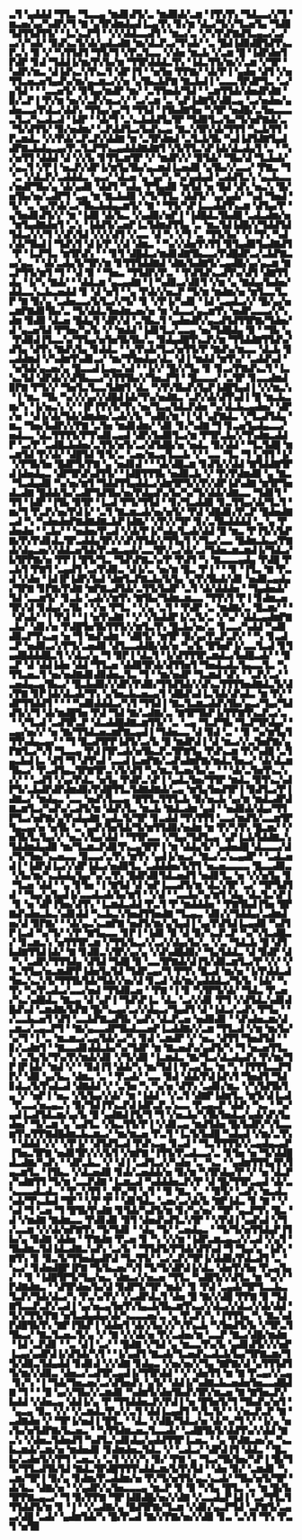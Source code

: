 ▃▜▝▄▟▟▟▝▜▜▃▝▜▃▃▄▝▆▟▊▟▜▞▃▝▆▟▉▟▞▃▆▝▐▜▚▜▚▝▜▟▃▃▞▞▜▝▆▃▅▞▄▞▚▟▛▞▜▝▇▝▄▜▛▟▆▟▄▟▐▃▄▜▚▝▊▞▆▝▟▃▞▜▞▞▜▃▅▜▄▝▜▟▉▜▟▜▜▟▜▜▞▝▐▃▚▃▛▜▝▝▞▞▟▟▃▃▟▜▝▝▆▃▞▃▝▞▚▜▚▛▇▟▜▃▄▃▞▃▞▃▞▞▚▟▞▝▉▟▚▃▜▞▟▞▄▟▃▟▇▝▆▞▟▃▛▃▞▜▚▟▞▝▃▝█▟▐▟▉▟█▜▟▜▚▃▛▃▚▝▉▝▞▝▚▜▜▟▜▝▜▜▞▜▝▞▛▃▜▃▃▝▞▟▅▝▆▃▙▝▞▃▆▝█▝▐▟▛▟▅▜▛▟▛▝▊▟▝▜▟▟▐▞▆▞▛▞▙▞▆▝▜▜▛▟▟▟▃▜▚▝▐▟▃▜▜▞▆▞▞▃▆▝▞▜▛▝▚▟▛▞▆▃▝▟▐▟▚▃▚▜▚▃▜▝▟▛▐▜▝▝▅▜▅▝▛▛▇▞▝▟▞▛▐▝▄▟▅▝▟▜▝▞▅▜▜▃▅▃▅▜▄▟▚▞▆▞▄▃▆▃▞▞▅▝▄▜▙▃▙▛▇▝▇▃▙▟▐▝▃▃▃▜▛▟▛▜▃▝▃▞▄▜▟▝▝▝▃▃▅▜▞▝▉▜▄▞▆▟▛▝▆▞▝▃▜▜▅▟▞▜▟▝▝▃▆▜▜▟▞▟▅▟▛▟▇▝▉▞▃▛▐▝▛▞▆▝▅▞▞▃▛▞▅▃▞▞▝▃▞▃▆▝▃▝▄▛▐▟▇▜▞▟▉▃▄▝▃▞▅▟▅▞▄▟▅▃▃▞▛▟▃▞▟▟▚▝▜▜▄▞▄▞▜▝▜▜▟▝▐▜▙▟▇▜▅▝▚▜▛▝▅▟█▞▃▜▅▃▃▃▃▜▃▞▚▃▟▃▟▝▐▟▛▝▝▟▞▜▝▃▚▃▙▟▟▜▄▜▛▝▜▟▉▜▃▞▙▞▜▞▅▛▇▟▞▃▝▜▞▟▜▜▞▝▉▞▅▟▆▞▝▃▛▟▟▜▃▞▙▟▚▃▄▝▇▃▚▜▛▞▟▞▜▜▜▝▚▃▙▜▜▝▛▃▆▟▃▝▞▞▛▟▞▃▛▃▛▞▟▟▇▝▆▝▃▜▛▟▆▟▝▃▜▃▙▜▙▝▚▟▐▟▜▟▇▜▄▟▟▛▇▃▙▟▄▃▄▞▛▃▜▃▛▜▚▃▄▟▟▟▇▟▇▜▝▞▙▜▜▃▚▛▐▟▞▟▃▟▄▜▝▃▝▝▚▞▅▜▜▝▟▟▟▝▟▝▞▞▙▝▊▜▜▃▆▜▛▝▞▝▆▟▛▞▞▝▉▜▟▞▝▜▙▞▟▝▜▃▙▟▞▞▄▃▜▝▞▛▐▝▅▃▛▞▟▛▐▞▆▜▄▜▙▞▄▃▆▟▐▃▅▟▉▝▄▜▙▞▞▃▃▞▝▛▇▃▝▜▝▃▝▞▟▃▛▞▃▟▟▟▃▝▄▃▞▝▟▃▅▝▄▝▄▞▚▝▚▞▄▟▄▟▝▃▟▟▜▃▚▝▄▃▙▃▃▞▅▟▛▜▙▞▄▝▟▞▄▟▊▝▟▟▜▝▚▟▄▝▛▜▄▟▉▝▆▜▟▝▅▝█▟▝▟▚▝▅▃▚▝█▞▅▜▙▞▅▞▃▟▛▜▝▃▄▝▆▝▇▃▙▟▉▝▞▜▞▜▜▃▝▟▟▜▞▝▄▞▄▟▞▝▚▟▝▜▅▟▝▜▞▝▃▝▄▞▛▟▞▃▞▜▙▃▙▟▄▃▆▜▞▝▇▝▝▜▜▞▚▛▐▃▃▟▟▜▚▃▆▝▟▜▄▞▛▝▄▜▅▟▊▟▜▞▞▝▆▝▐▟▉▝▟▞▙▃▝▞▄▟▉▞▅▛▐▝▐▟█▟▃▜▙▟█▝▃▟▃▟▆▞▅▝▆▜▄▟▇▟▅▜▝▃▚▝▐▟▟▜▞▃▅▛▐▃▜▟▆▟▜▜▄▝▃▝▆▃▜▟▐▟█▞▞▜▟▟▜▟▜▟▃▞▞▞▜▝▞▟▚▜▟▝▞▞▞▟▜▝▞▃▃▝▟▝▚▝▞▜▝▃▝▜▜▞▙▞▝▞▝▜▚▝▚▟▞▟▞▜▙▟▐▝▜▟▚▜▝▟▐▞▛▝▞▟▝▟▆▃▝▝▚▞▞▟▅▜▚▜▜▝▉▜▄▟▉▜▄▟▇▟▜▝▛▝▐▃▛▜▃▝▆▜▛▟▚▝▝▝▊▜▝▟█▟▃▞▆▟▊▟▇▜▙▃▃▞▛▟█▟▛▃▞▃▙▛▇▃▄▞▄▃▝▝▟▞▃▟▄▜▞▜▛▞▆▝▊▜▜▜▟▟▇▟▝▟▇▞▙▟▇▜▞▃▄▟█▞▄▞▄▃▆▝▇▃▛▜▜▞▆▜▝▜▝▝▟▝▉▝▝▜▅▃▝▜▜▟▛▞▛▃▝▝▛▟▜▟▚▃▟▜▚▞▟▜▝▟▇▜▜▟▄▝▐▞▚▝▇▟▞▝▝▟▟▃▆▝▄▃▄▟▇▝▐▝▚▟▉▃▞▟▊▜▝▞▆▝▄▝▇▟▄▞▙▟▅▞▟▟▃▃▚▃▙▃▅▟▟▝▊▝▟▝▅▜▝▝▄▝▛▟▞▞▅▃▛▝▜▞▆▝▆▟▆▞▅▝▆▜▃▃▜▃▛▝▇▝▉▞▄▝▃▟▅▃▃▞▙▜▃▞▞▜▞▝▊▝▞▛▐▞▚▟▊▝▐▟▝▃▄▟▃▞▞▝█▞▄▞▅▃▆▛▇▟▊▜▙▞▃▝▜▞▟▟▃▜▅▟▆▃▅▞▅▝▆▝▟▃▃▞▄▃▆▜▚▝▅▟▛▃▃▃▞▞▚▟▆▝▉▟▉▝▟▃▅▝█▟▄▜▝▟▛▞▟▝▃▜▙▃▜▝▄▟▅▟▛▞▄▃▟▜▟▜▜▛▇▞▜▟▅▞▟▝▄▃▅▜▟▝▛▜▅▞▚▞▙▝▞▝▆▟▟▝▐▟▊▜▃▞▃▃▄▝▅▞▜▟█▟▄▝▉▝▝▜▙▝▄▝▛▟▉▟▐▜▃▃▚▞▜▜▄▞▅▜▅▜▙▜▙▞▃▝▉▟▄▟█▜▚▃▛▞▆▝▜▜▟▟▇▜▜▟▚▞▟▜▄▝▟▜▚▝▇▟▚▜▄▝▊▟▟▃▝▝▄▜▚▟▞▜▃▞▅▜▜▞▛▝▇▟▚▞▆▃▃▝▟▃▙▝▊▃▟▟▆▟▝▞▚▟▆▜▚▟▊▃▞▝▆▞▜▜▅▟▄▞▟▃▝▟▐▝▆▟▟▝▆▜▚▞▝▃▟▟▚▟▝▝▅▜▟▞▄▃▅▞▄▝█▃▃▟▐▃▄▃▚▟▝▝▐▞▞▝█▞▞▜▄▝▊▝▊▃▞▛▇▟▚▃▜▝▐▃▚▃▜▟▝▟▛▟▞▞▟▜▙▃▃▞▚▜▜▜▙▞▞▜▅▃▛▜▝▝█▃▃▃▞▝▃▜▛▝▊▃▃▟▆▟▉▛▇▝▛▜▞▞▝▜▅▜▃▜▃▃▜▟▇▜▝▟▃▝▚▜▚▜▙▟▚▜▄▛▐▟█▜▄▟▐▝▞▞▆▃▚▝▐▝▆▃▝▜▙▝▚▞▞▞▄▞▞▟█▟▐▟▞▜▚▞▅▟▇▃▝▃▛▞▟▞▟▜▚▟▐▝█▝▆▃▙▃▆▞▚▝▐▞▅▃▚▝▞▝▐▛▐▜▚▜▞▜▚▝▅▞▜▃▄▜▟▃▛▟▅▝▚▞▟▃▙▃▄▟▅▞▝▟▛▞▅▝▝▟▐▞▟▞▜▟▞▟▆▟▅▞▃▟▞▞▙▝▚▟▉▞▆▝▐▝▟▝▄▛▇▟▃▝▞▜▃▟▜▟▄▝▆▃▝▜▅▞▙▟▛▞▞▛▇▝▃▜▅▝▆▟▊▟▆▞▝▟▊▝▊▞▚▟▇▝▜▝▊▃▅▜▄▟▄▃▃▞▅▟▃▃▝▟▃▜▜▜▜▞▛▜▚▟▊▃▄▟▝▟▛▞▙▟▉▜▃▞▆▝▛▜▛▃▙▞▞▜▚▟▆▃▟▟▛▝▃▞▛▝▃▟█▃▙▟▅▞▃▜▜▞▅▜▞▃▞▟▜▟█▞▅▝▅▟▃▝▉▞▟▟▝▝▜▃▜▟█▝▆▃▆▜▟▝▛▞▟▞▝▟█▜▟▝▊▜▞▃▝▃▅▞▆▃▄▜▃▃▙▝▞▝▃▃▝▜▃▝▜▝▄▜▜▝▐▞▝▞▛▜▙▜▅▝█▟▛▜▞▛▇▝▄▝▅▟▊▟▝▝▝▟▞▟█▃▆▝▊▟▜▞▞▟▟▝▇▜▟▟▇▜▛▟▐▟▅▟▄▃▝▟▛▜▛▟▚▟▜▜▞▝▐▟█▜▜▜▙▝▅▟▉▃▙▝▞▝▛▞▛▟▆▟▉▝▄▝▇▃▝▜▃▟▄▟▉▝▚▞▅▞▆▜▝▜▟▟▜▜▄▟▟▃▞▟▆▜▛▜▞▞▛▞▟▛▐▟▚▟▇▝▆▜▛▜▅▟▃▟▇▝█▟▟▞▙▞▃▟▛▜▟▜▙▞▅▞▛▟▄▟▚▞▙▞▚▞▜▞▟▟▞▟▇▃▃▝▜▟▊▜▝▜▜▝▐▟▛▝▐▜▙▝▉▜▛▝▐▃▟▝▛▜▞▜▜▟▝▝▊▞▜▃▟▟▉▝▊▃▜▜▄▞▟▞▜▃▜▝▆▞▜▝▛▃▛▞▅▞▛▟▐▞▝▃▜▝▇▃▆▃▟▞▅▞▅▜▞▝▛▟▝▟█▟▊▞▛▃▛▝█▟▅▟▇▃▟▝▚▝▚▟▅▟▅▛▇▟▇▟▇▃▙▛▐▟▇▞▝▞▛▞▞▜▛▝▊▞▃▜▙▟▟▟▟▝▃▝▄▝▛▟▅▟▅▝▝▃▙▞▝▝▅▟▅▞▛▃▟▝▞▟▞▛▐▞▚▟▄▜▃▟▞▟▟▝█▝▆▃▝▛▐▜▞▞▙▛▇▞▛▞▛▟▊▟▃▜▛▃▟▟▄▜▛▞▞▟▚▜▜▟▞▞▜▜▄▜▝▞▜▃▞▃▃▝█▟▆▃▙▃▞▛▇▟▞▟▄▃▅▞▞▟▟▃▅▜▟▞▛▃▆▃▄▟▞▃▃▜▛▞▃▞▟▞▃▞▜▟▅▃▆▃▆▟▐▞▜▟▃▞▙▜▛▛▇▞▅▝▛▛▐▝█▜▞▜▃▝▜▟▚▛▇▃▚▞▛▝▛▟▜▝▚▝▇▃▃▃▄▟▄▝▛▟█▝▛▃▙▜▝▛▇▜▝▃▄▟▜▝▃▞▛▟▉▃▝▟▐▞▃▝▅▞▆▝█▃▝▛▐▝▝▝▊▝▐▜▃▝▇▝▛▃▟▝▞▟▅▝▐▟▐▛▐▟▛▞▙▟▝▟▆▜▃▛▇▃▙▞▙▜▄▝▄▜▚▜▙▟▞▟▊▝▅▟▉▃▄▟▄▞▜▛▇▝▊▛▇▞▛▟▇▝▆▛▇▃▟▜▟▞▃▜▜▞▙▟▛▝▃▜▝▟▞▟▟▟▅▝▝▜▄▟▅▟▞▜▟▝▃▃▆▜▞▝▊▃▙▝▃▟▞▞▆▜▚▝▇▜▙▞▜▟▆▃▆▃▃▝▜▜▚▜▝▛▐▝▊▟▆▃▅▜▛▞▟▝▊▟▄▞▃▜▙▝▝▞▅▝▛▜▃▝▝▞▄▝▃▜▝▝▛▟▛▝▃▝▆▟▇▞▃▝█▃▆▞▝▝▝▟▚▟▞▝▐▝▛▟▝▝▐▝▅▜▚▟▇▝▝▞▝▞▙▟▟▛▐▞▃▜▞▃▝▞▚▞▝▟▟▃▄▟▆▛▇▃▙▞▝▟▊▞▅▝▛▟█▜▅▜▙▜▜▜▞▞▆▜▃▜▚▝█▃▙▞▅▞▃▝▊▃▃▞▚▟▟▝▚▟▊▟▉▃▛▜▚▃▅▝▅▝▜▝▆▟▚▟▆▝▝▟▉▜▞▝▆▜▛▝▉▞▄▞▛▃▛▃▛▞▝▝▚▝▊▃▟▃▛▝▅▟▉▃▞▞▛▜▞▃▅▟▉▝▟▜▃▃▟▟█▞▟▞▅▝▚▞▙▝█▜▅▛▐▞▃▃▜▃▟▝▊▜▄▟█▟▟▟█▃▜▝▞▟▃▞▄▝▜▝▉▛▐▝▟▃▜▝▐▞▟▜▜▜▛▃▆▟▃▞▙▟█▃▟▞▝▝▉▃▛▝▟▝▟▟▐▟▅▝▟▟▝▜▜▃▅▝▟▟▉▜▛▟▞▟▜▜▅▜▝▜▅▟▃▟▃▜▄▃▃▜▃▝▚▜▜▃▅▃▜▝▅▞▅▟▇▟▊▟▉▟▅▃▜▃▝▜▝▝▆▞▅▟▛▝▜▃▆▟▝▟▚▝▝▃▛▞▃▞▝▃▅▟▄▃▄▜▙▃▞▝█▃▙▟▉▞▞▟▛▞▛▟▉▞▜▜▟▜▟▞▞▟▚▃▜▜▜▜▅▟▇▟▃▜▞▟▞▛▇▝▊▛▐▟▞▟▃▟▞▜▚▝▄▜▅▃▙▃▅▃▄▜▝▟█▟▚▟▐▃▜▟▞▟▚▟▃▝▆▝▛▞▝▟▛▜▜▟▟▜▝▝▝▝▚▟▉▟▟▟▃▞▚▜▝▜▜▟▐▝▇▃▜▃▆▃▟▟▚▜▙▞▄▃▞▜▄▞▜▟▟▜▞▞▜▝▟▞▆▟█▜▅▝▛▟▝▜▟▝▇▞▃▟▇▞▃▝▇▜▛▜▙▛▐▞▛▛▇▜▚▃▛▃▞▃▝▝▞▜▃▟▝▃▟▜▛▃▛▝▟▃▟▟█▟▇▃▆▜▜▞▝▃▝▃▄▝▜▃▛▜▙▝▜▃▛▜▛▟▄▞▝▃▄▞▅▞▞▝▅▝▇▞▜▜▟▃▅▃▆▛▇▃▄▟▐▝▜▟▅▃▃▝▟▝▉▟▝▃▝▝▉▝▚▞▆▜▄▜▜▜▚▟▄▃▄▞▝▝▜▝█▃▟▜▛▛▐▟▜▞▃▞▙▝█▝▆▟▛▟▐▝▟▝▆▃▞▞▃▜▅▛▇▞▄▛▇▜▃▞▚▜▝▜▃▃▄▝▛▟▐▜▛▃▟▞▅▜▙▃▛▃▜▛▇▜▄▝▛▟▚▃▆▝▛▞▚▟█▝▃▜▄▃▙▟▐▃▝▟▜▝▜▝▟▜▚▟▝▃▃▟▐▃▅▛▇▞▃▟▚▟▆▛▇▞▆▟▃▜▅▃▞▝▟▞▟▃▆▜▙▃▞▝▛▃▟▜▄▃▜▛▇▜▛▃▚▜▞▟▜▝▚▞▆▃▜▃▅▞▙▞▃▝▝▝▟▞▃▜▅▜▚▃▚▞▞▝▝▃▟▜▝▞▄▞▛▟▃▝▅▜▄▝▛▟▛▃▚▛▐▝▄▟▃▜▅▞▜▜▛▝▆▟▃▝▉▜▚▃▚▟▛▜▞▃▙▟▛▟▛▟▆▟▉▞▛▟█▜▜▃▜▟▇▟▇▟▞▃▄▝▆▜▄▜▅▟▜▛▐▝▉▟▜▃▞▛▐▟▇▃▞▝▆▟▄▃▝▃▃▝▅▟▚▜▃▃▄▝█▜▜▃▜▜▜▃▙▝▉▞▅▃▙▝▄▞▆▝▆▟▃▟▛▟▇▃▆▜▃▞▚▟▚▞▃▟▜▞▆▝▟▟▚▜▃▝▆▃▙▝▇▟▃▟▆▝▄▟▝▝▅▟▉▟▞▟▄▞▜▜▛▜▃▞▅▛▇▞▄▜▚▟▄▟▇▝▄▟▃▜▞▜▛▝▊▃▟▟▝▜▚▜▜▜▝▃▃▞▆▟▜▞▃▃▆▜▛▜▄▃▄▞▅▝▅▜▙▝▃▝▄▟▚▜▅▜▟▞▜▞▆▜▜▟▉▞▅▟▆▝▆▝▛▞▚▜▚▝█▃▆▞▝▞▅▜▙▜▃▜▄▞▞▝▅▃▚▜▄▞▟▟▝▝▜▜▛▃▃▝▞▜▄▞▜▟▜▃▄▝▄▛▐▃▙▜▟▟▇▃▚▜▟▟▆▟▄▟▉▝▆▞▜▃▆▃▛▟▊▜▚▃▄▜▛▛▐▝▆▝▟▟▄▜▞▝▄▟▅▟█▝▟▃▃▃▞▟▞▜▞▜▅▞▚▃▅▃▃▝▉▃▃▞▃▜▚▝▆▜▚▝▄▟▐▞▅▃▞▝▇▃▞▃▚▃▄▟▛▝▝▃▟▃▅▟▐▝▐▟▛▟▐▃▞▞▟▛▐▟▃▞▅▟▉▜▃▝▃▟▟▟▅▞▙▜▜▝▅▃▅▃▃▃▃▝█▃▃▟▉▃▝▞▙▞▆▞▚▃▙▟▄▜▄▞▚▞▃▜▚▝█▟▛▟▊▜▟▃▅▟▜▝▅▟▊▜▃▝▅▝▞▞▅▜▄▝▊▝▜▃▅▝▟▟▝▝▄▝▊▜▅▝▐▝▇▜▟▝▟▝▅▛▐▃▃▟▜▞▆▝▟▃▚▜▛▝▃▞▝▜▛▜▟▜▟▝▝▜▄▞▄▜▄▟▐▞▃▃▟▃▟▞▙▞▆▜▝▝▞▟▝▝▃▃▙▞▚▞▆▜▝▟▄▝▟▃▜▃▚▛▐▝▊▝▅▝▟▛▐▜▅▞▟▜▚▝▐▃▆▟▃▟▟▝▛▃▜▝▛▝▆▟▟▟▅▝▝▛▇▜▙▟▐▜▅▝█▛▇▟▚▟▅▃▙▃▚▟▊▟▟▝▚▃▙▃▚▜▅▟▜▜▅▟▇▝▜▃▄▃▝▟▊▞▞▜▟▟▄▞▃▟▆▟▅▞▟▝▉▛▇▞▝▝▟▞▄▃▚▃▆▛▇▝▅▟▜▞▆▞▄▜▄▟▐▝▄▞▛▟▜▟▐▃▄▟▉▝▚▟▜▛▐▃▟▝▚▞▜▞▝▞▛▝▇▜▄▃▃▝▊▛▐▝▐▟▊▝▉▝▟▝▉▞▚▃▛▃▛▝▚▞▚▜▃▟█▃▞▝▊▃▆▃▚▝▅▜▜▜▛▃▆▝▞▜▜▞▙▃▞▞▃▞▞▟▄▞▙▞▃▝▞▃▝▜▟▃▙▝█▝▟▜▙▟▇▜▜▟▐▟▞▝▇▝▊▟▉▃▚▜▛▞▄▞▄▝▞▟▚▟█▟▉▞▝▜▄▜▟▟▃▝▟▝▉▟▛▝▟▝▚▝▃▟▛▞▜▜▜▟▄▝▟▜▟▝▜▟█▝▉▝▃▃▜▛▇▟▞▟▐▜▞▟▉▃▆▜▃▞▛▝▞▞▝▞▜▃▜▜▄▞▅▃▆▟▛▛▐▟▅▜▄▜▟▝▜▟▛▃▄▞▜▝▛▜▚▝█▃▟▝▆▞▅▝▐▞▛▟▟▃▟▜▅▃▚▃▚▜▞▜▜▜▙▜▟▞▜▟▞▞▅▞▟▝▊▃▟▝▟▞▆▞▄▟▟▟▃▞▜▞▙▝▐▟▞▝▚▜▚▝▚▞▛▃▟▃▞▃▃▞▅▟▝▜▜▟▉▃▅▝▝▛▇▝▐▝▊▝▚▜▛▜▞▟▞▝▜▟▃▝▛▃▅▞▚▃▚▟█▟▃▝▇▃▄▝▟▝▄▛▐▝▜▟▚▛▐▃▝▟▃▝▃▞▞▟▊▝▛▜▝▞▟▜▟▃▚▟▊▟█▟▚▟▝▃▆▟▇▞▙▛▇▝█▞▚▃▄▞▃▞▞▟▄▃▞▜▄▟▜▝▟▝▐▟▃▞▃▟▚▝▛▜▄▝▝▞▃▃▙▃▅▜▝▟▜▝▃▃▙▛▇▃▟▜▙▝▄▟▚▝▟▃▛▃▅▝▅▟▉▟▊▝▝▟▚▟▅▃▆▞▟▃▆▃▞▃▄▃▛▜▝▝▇▞▄▃▃▟▛▜▙▟▃▃▅▛▐▃▟▟▇▞▞▃▆▝▜▜▃▟▝▞▆▝▆▞▙▞▚▞▜▝▐▝▃▝▆▃▆▃▞▃▄▜▟▞▃▞▚▝▊▟▝▃▆▟▛▝▞▝▅▃▝▟▜▜▝▜▅▟▜▟▝▝▊▞▃▟▆▜▝▝▇▃▃▟▊▟▟▃▙▞▚▞▜▟▛▝▆▝▇▃▅▟▚▞▄▟▜▞▚▝▜▝▅▃▅▜▜▃▚▝▃▜▄▜▞▜▚▞▛▞▆▟▞▟▊▝▞▜▞▟▉▝▐▃▆▟▃▝▇▞▜▃▞▟▃▟▄▟▚▝▛▞▆▞▜▛▐▛▐▟▞▝▆▟▝▞▝▝▉▟▐▜▝▟▟▞▚▝▆▞▜▟▐▝▛▃▄▜▃▝▆▝▚▝▐▜▜▜▃▃▛▜▛▞▝▟▉▝▄▞▙▃▝▟▆▃▝▃▝▝▛▃▟▞▝▃▃▝▉▟▝▟▟▞▛▟▐▟▚▜▝▜▅▟▜▝▜▟▊▟▃▞▙▜▚▟▃▟▝▟▇▟▟▝▞▝▃▜▅▝▚▝▚▞▅▝▟▜▚▝▃▟▊▞▆▃▝▞▚▜▟▜▙▜▄▝▞▝▅▛▐▝▅▃▝▞▙▜▄▞▞▟▞▝▆▝▐▟▟▝▝▞▃▜▝▟▇▛▐▟▆▜▃▝▆▜▞▟▐▃▟▝▛▃▃▞▅▃▄▃▚▝▉▞▜▟▐▜▚▃▛▟▐▟▛▃▛▃▚▃▃▝▛▃▄▃▛▝▟▟▚▝▚▃▝▝▚▞▄▟▐▃▟▜▟▃▆▞▄▞▙▝█▝▄▟▇▟▐▜▞▜▝▜▝▞▅▃▙▞▚▜▙▜▅▟▃▞▄▟▞▟▚▜▄▟▅▞▝▜▞▃▆▝▄▝▄▟▜▃▝▞▙▃▜▜▞▛▐▝▞▟▊▃▄▝▆▟▜▟▅▝█▞▙▟▛▞▚▜▃▃▆▜▚▞▛▛▇▟█▟▆▃▙▃▆▃▞▝▆▞▆▃▅▝▛▃▜▝▐▃▜▞▙▟█▝▚▟▄▟▝▞▆▞▃▜▚▝▝▟▟▟▝▞▞▝▞▛▐▞▝▟▜▟▜▃▟▝▛▟▚▃▄▝▊▃▟▝▝▜▃▜▜▜▜▞▞▃▄▟▄▃▄▛▐▜▅▃▜▛▇▝▅▟▊▜▛▞▞▞▙▜▝▞▆▛▇▝▐▜▜▞▛▃▟▃▃▞▃▝▊▜▅▝▅▝▜▞▟▟█▟▃▟▇▞▚▟▚▝▝▟▛▃▙▃▝▞▝▟▐▝▃▟▜▃▞▞▚▟▅▝▃▝▚▃▝▝▄▟▆▜▜▜▄▜▚▜▄▃▆▜▃▝▐▜▙▃▝▞▟▃▅▟▉▝▊▟▞▃▅▟▟▞▅▝▉▞▆▝▚▜▛▟▄▞▛▝▞▝▅▝▟▃▛▞▚▟▇▜▜▝▜▞▆▝▃▃▛▟▇▝▐▃▆▃▟▝▚▟▟▟▅▃▛▞▛▝▟▝█▞▜▜▛▃▄▟▝▟▞▃▚▃▃▃▟▃▟▃▝▝▛▃▚▜▜▝▃▜▚▞▜▝▄▜▝▝▉▝▇▃▝▃▝▝▉▜▞▝▃▟▚▝▆▃▟▃▚▟▞▜▚▃▙▟▝▜▛▝▝▞▛▝▛▝▝▟▊▜▟▃▝▃▅▞▃▞▟▞▙▝▇▛▐▟▃▝▊▝▇▝▝▞▚▟▝▜▝▃▅▝▜▝█▜▙▜▚▟▇▝▊▜▟▞▚▟▜▞▆▝▊▞▚▞▅▞▝▜▛▝▄▃▛▜▚▝█▃▝▟▝▞▆▟▇▝▇▟▆▃▃▝▛▟▊▟▊▝▉▜▝▟▅▟▚▟▜▃▚▜▛▝▝▞▛▟▐▝▄▟▚▟▝▞▜▞▃▃▆▝▞▞▟▞▅▛▇▜▚▝▜▞▜▟▊▝▝▟▄▝▜▞▝▃▅▟▄▃▝▝▜▞▜▞▅▜▜▟▄▛▐▜▙▞▄▝▉▟▇▝▟▟▅▝▝▛▇▟▆▝▛▃▅▝▊▝▚▝▞▞▆▝▐▟▛▃▆▃▄▃▞▞▃▟▝▞▄▜▝▜▙▟▆▃▜▟▐▟▃▟▇▃▚▟▚▝▃▞▙▝▝▜▜▟▜▞▛▜▟▞▟▜▚▟▝▜▝▜▄▞▄▝▐▟▚▝▇▜▚▝▊▝▉▃▜▞▜▜▅▟▄▟▛▟▝▜▃▜▜▞▝▃▞▃▛▞▜▛▐▞▟▟▉▞▛▟▃▟▜▝▃▝▚▃▞▝▊▟▅▟█▛▐▛▇▝▜▞▙▃▅▞▚▜▝▜▞▜▞▟▛▟▐▞▟▃▝▟▅▜▚▜▅▝▛▃▄▜▄▞▝▝▊▝▐▟█▜▛▜▞▜▄▞▅▃▝▟▆▃▞▞▅▃▅▝▜▜▃▝▚▟█▜▞▞▟▜▃▝▆▝▚▞▞▝▛▟▇▟▆▃▝▝▟▜▛▟▅▞▙▞▟▝▉▟▛▜▞▜▛▝▆▟▞▝▊▝▛▟▝▃▄▟▞▜▛▜▃▃▙▃▜▃▛▞▜▟▞▟▃▞▚▝▛▃▚▞▛▞▝▞▃▟▛▟▃▜▝▟▅▝█▝▇▞▞▟█▝▛▛▇▝▉▝▜▟▇▜▃▃▛▃▛▞▃▟▐▝▄▞▅▃▄▜▅▜▚▜▄▃▙▜▙▃▆▜▚▃▞▞▟▃▞▞▟▃▞▞▟▞▟▟▝▜▞▞▜▜▞▛▇▝▅▜▃▟▄▟▄▞▟▞▚▃▃▃▅▞▃▝▄▝▛▃▛▞▚▝▐▜▜▜▄▝▚▝▇▃▚▟▛▟█▜▙▜▚▝▇▛▐▜▙▛▐▝▟▟▅▜▝▟▞▞▙▞▞▞▚▜▚▃▙▝▚▜▅▟▜▞▙▝▞▜▛▃▜▜▙▃▞▝▇▃▜▃▅▃▜▞▄▝▞▝▇▝▞▞▟▞▅▝▛▞▃▟▅▞▆▝▃▃▛▝▇▃▞▟█▞▆▟▆▝▐▟▝▃▛▟▊▝▝▃▝▟▐▝▃▞▝▝█▟▇▝▞▜▟▝▄▝▆▃▃▜▚▞▙▝▄▟▊▟▜▞▞▞▅▛▐▃▄▞▄▟▛▟▐▞▟▜▟▞▚▜▝▝▐▞▄▟▜▝▇▃▟▞▜▃▅▟▚▃▟▃▙▜▄▞▜▛▇▃▆▞▜▜▞▟▉▃▜▟▄▟▟▝▊▟▊▟▝▞▞▟▇▝▊▟▄▃▝▞▅▞▅▞▞▜▄▝▇▛▇▞▟▝▄▜▜▜▟▜▜▞▆▞▞▟▉▃▝▟▅▃▞▃▟▜▛▃▄▟▐▞▜▜▛▟▟▝▝▞▝▟▅▜▜▝▆▝▇▝▛▃▄▞▞▃▄▝▊▞▚▝▐▝▜▟▞▜▅▃▅▞▃▞▟▜▅▟▚▝▄▜▞▝▟▟▐▞▚▟▇▃▙▃▅▟▅▜▅▃▃▟█▟▇▝▜▝▝▝█▝▄▞▞▜▙▞▞▃▆▟▊▝▚▟▆▜▞▟▅▜▙▟▚▜▛▞▆▃▅▝▇▝▇▜▅▃▛▞▙▟▟▝▞▟▅▃▄▝▟▟▐▞▄▝▛▝▜▜▟▟▅▃▛▞▛▟▐▝▅▝█▜▅▜▞▜▝▜▙▟▚▞▅▜▝▝▄▃▄▝▉▃▝▞▞▝▞▃▆▟▃▜▚▞▞▃▜▝▟▟▐▃▄▟▜▝▚▜▃▜▞▝▝▞▅▃▛▃▛▝▇▝▃▟▇▟▅▝▞▝▜▛▐▞▅▟▐▝█▜▃▝▝▟▃▝▞▟█▞▜▟▃▞▅▝▟▞▚▞▜▝▞▝▐▞▄▝▅▞▙▞▅▜▟▛▇▞▙▃▅▃▝▝▚▜▜▟▆▃▅▃▜▃▃▟▞▝▃▟█▜▙▜▞▟▟▜▚▞▞▟▟▝▇▃▚▝▞▟▅▃▜▟▅▟▜▝▚▟▜▃▚▟▊▟▄▞▄▟▟▜▜▛▐▃▅▃▝▝▄▝▛▟▇▃▅▞▄▝▚▃▙▃▆▟▞▃▆▞▅▝▆▟▅▟▊▝▊▟▆▟▅▃▜▟▃▝▞▝▃▟▃▞▝▟▛▟▐▜▝▟▟▃▝▝█▃▙▞▃▟▅▜▞▞▛▜▝▃▅▃▚▝▃▜▝▞▞▞▚▝▉▞▝▛▇▝▄▝▜▃▞▜▙▜▅▞▚▛▐▝█▞▜▜▞▜▜▃▟▜▙▜▟▝▇▟▃▜▛▟█▜▜▜▚▟▟▃▆▞▙▜▚▜▟▝▝▟▅▝▉▞▝▃▆▟▊▝▚▃▆▞▜▛▐▝▉▞▄▝▊▟▆▞▛▃▟▟▆▞▅▝▛▞▜▞▅▜▜▞▄▃▚▃▟▞▝▜▙▞▅▜▞▜▛▝▟▞▙▃▝▟▇▞▅▝▝▞▄▟▛▞▄▜▅▃▃▃▄▝▆▃▛▝▊▝▉▝▚▜▄▝█▜▃▝▃▝▆▝█▞▙▜▛▛▇▃▄▃▞▝▜▝▉▞▛▛▇▝▜▛▐▟▉▟█▞▅▞▞▟▇▝▞▃▃▟▄▛▐▟▐▝▃▞▜▜▃▜▜▜▟▟▜▞▆▝▊▝▐▝▝▞▃▟▇▞▄▝█▟▜▛▇▞▜▃▆▝▞▟▊▞▄▃▛▜▟▝▃▛▇▜▞▃▄▃▞▟█▝▃▟▞▝▄▟▆▜▟▞▚▝█▞▛▃▟▝▇▞▞▛▇▞▅▞▞▟▉▝▊▃▝▃▚▜▝▜▚▝▛▃▜▝▅▜▉
